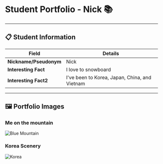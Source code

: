 # Student Portfolio - Nick 📚

---

## 📋 Student Information

| **Field** | **Details** |
|-----------|-------------|
| **Nickname/Pseudonym** | Nick |
| **Interesting Fact** | I love to snowboard |
| **Interesting Fact2** | I've been to Korea, Japan, China, and Vietnam |

---

## 🖼️ Portfolio Images

### Me on the mountain
![Blue Mountain](IMG_2534.jpeg)

### Korea Scenery
![Korea](IMG_4908.jpeg)


